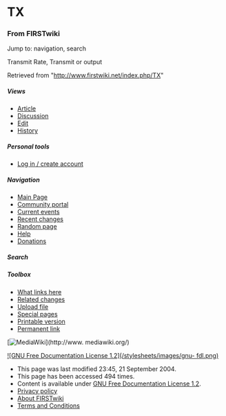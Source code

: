 # TX

### From FIRSTwiki

Jump to: navigation, search

Transmit Rate, Transmit or output

Retrieved from "<http://www.firstwiki.net/index.php/TX>"

##### Views

  * [Article](/index.php/TX)
  * [Discussion](/index.php?title=Talk:TX&action=edit)
  * [Edit](/index.php?title=TX&action=edit)
  * [History](/index.php?title=TX&action=history)

##### Personal tools

  * [Log in / create account](/index.php?title=Special:Userlogin&returnto=TX)

[](/index.php/Main_Page "Main Page" )

##### Navigation

  * [Main Page](/index.php/Main_Page)
  * [Community portal](/index.php/FIRSTwiki:Community_portal)
  * [Current events](/index.php/Current_events)
  * [Recent changes](/index.php/Special:Recentchanges)
  * [Random page](/index.php/Special:Random)
  * [Help](/index.php/Help:Contents)
  * [Donations](/index.php/FIRSTwiki:Site_support)

##### Search



##### Toolbox

  * [What links here](/index.php/Special:Whatlinkshere/TX)
  * [Related changes](/index.php/Special:Recentchangeslinked/TX)
  * [Upload file](/index.php/Special:Upload)
  * [Special pages](/index.php/Special:Specialpages)
  * [Printable version](/index.php?title=TX&printable=yes)
  * [Permanent link](/index.php?title=TX&oldid=39855)

[![MediaWiki](/skins/common/images/poweredby_mediawiki_88x31.png)](http://www.
mediawiki.org/)

[![GNU Free Documentation License 1.2](/stylesheets/images/gnu-
fdl.png)](http://www.gnu.org/copyleft/fdl.html)

  * This page was last modified 23:45, 21 September 2004.
  * This page has been accessed 494 times.
  * Content is available under [GNU Free Documentation License 1.2](http://www.gnu.org/copyleft/fdl.html "http://www.gnu.org/copyleft/fdl.html" ).
  * [Privacy policy](/index.php/FIRSTwiki:Privacy_policy "FIRSTwiki:Privacy policy" )
  * [About FIRSTwiki](/index.php/FIRSTwiki:About "FIRSTwiki:About" )
  * [Terms and Conditions](/index.php/FIRSTwiki:Terms_and_conditions "FIRSTwiki:Terms and conditions" )

